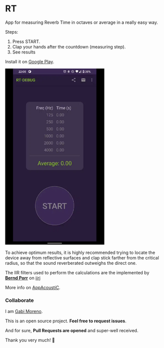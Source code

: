 # RT
App for measuring Reverb Time in octaves or average in a really easy way.

Steps:
1. Press START.
2. Clap your hands after the countdown (measuring step).
3. See results

Install it on [Google Play](https://play.google.com/store/apps/details?id=com.appacoustic.rt).

<img src="demo.gif" width="320" />

To achieve optimum results, it is highly recommended trying to locate the device away from reflective surfaces and clap stick farther from the critical radius, so that the sound reverberated outweighs the direct one.

The IIR filters used to perform the calculations are the implemented by [**Bernd Porr**](https://github.com/berndporr) on [iirj](https://github.com/berndporr/iirj)

More info on [AppAcoustiC](https://appacoustic.com).

### Collaborate

I am [Gabi Moreno](https://gabimoreno.soy).

This is an open source project. **Feel free to request issues**.

And for sure, **Pull Requests are opened** and super-well received.

Thank you very much! 🤗
